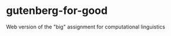 gutenberg-for-good
==================

Web version of the "big" assignment for computational linguistics
